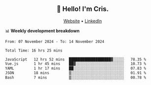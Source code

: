 
<h2 align="center">👋 Hello! I'm Cris.</h2>
<p align="center">
  <a href="https://www.criscunas.dev">Website</a> •
  <a href="https://www.linkedin.com/in/cristophercunas/">LinkedIn</a> 
</p>


📊 **Weekly development breakdown**
<!--START_SECTION:waka-->

```txt
From: 07 November 2024 - To: 14 November 2024

Total Time: 16 hrs 25 mins

JavaScript   12 hrs 52 mins  ███████████████████▓░░░░░   78.35 %
Vue.js       1 hr 45 mins    ██▓░░░░░░░░░░░░░░░░░░░░░░   10.73 %
YAML         1 hr 17 mins    ██░░░░░░░░░░░░░░░░░░░░░░░   07.83 %
JSON         18 mins         ▒░░░░░░░░░░░░░░░░░░░░░░░░   01.91 %
Bash         7 mins          ▒░░░░░░░░░░░░░░░░░░░░░░░░   00.78 %
```

<!--END_SECTION:waka-->
